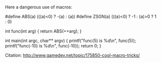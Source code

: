 Here a dangerous use of macros:

#define ABS(a) (((a)<0) ? -(a) : (a))
#define ZSGN(a) (((a)<0) ? -1 : (a)>0 ? 1 : 0)

int func(int arg)
{
    return ABS(++arg);
}

int main(int argc, char** argv)
{
    printf("func(5) is %d\n", func(5));
    printf("func(-10) is %d\n", func(-10));
    return 0;
}

Citation:
http://www.gamedev.net/topic/175850-cool-macro-tricks/
